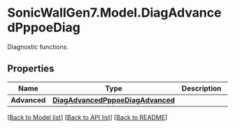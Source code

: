 # SonicWallGen7.Model.DiagAdvancedPppoeDiag
Diagnostic functions.

## Properties

Name | Type | Description | Notes
------------ | ------------- | ------------- | -------------
**Advanced** | [**DiagAdvancedPppoeDiagAdvanced**](DiagAdvancedPppoeDiagAdvanced.md) |  | [optional] 

[[Back to Model list]](../README.md#documentation-for-models) [[Back to API list]](../README.md#documentation-for-api-endpoints) [[Back to README]](../README.md)

